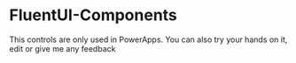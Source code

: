 # FluentUI-Components

This controls are only used in PowerApps.
You can also try your hands on it, edit or give me any feedback
